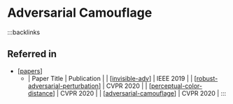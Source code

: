 # Adversarial Camouflage


:::backlinks
## Referred in
* [[papers]]
	* | Paper Title                         | Publication |
| [[invisible-adv]]                   | IEEE 2019   |
| [[robust-adversarial-perturbation]] | CVPR 2020   |
| [[perceptual-color-distance]]       | CVPR 2020   |
| [[adversarial-camouflage]]          | CVPR 2020   |
:::

[//begin]: # "Autogenerated link references for markdown compatibility"
[papers]: papers.md "Papers"
[invisible-adv]: invisible-adv.md "Invisible Adversarial Attack"
[robust-adversarial-perturbation]: robust-adversarial-perturbation.md "Robust Adversarial Perturbation"
[perceptual-color-distance]: perceptual-color-distance.md "Perceptual Color Distance"
[adversarial-camouflage]: adversarial-camouflage.md "Adversarial Camouflage"
[//end]: # "Autogenerated link references"
